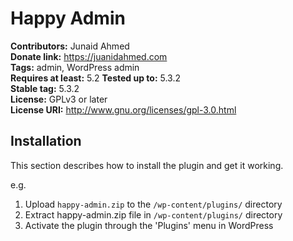  # Happy Admin #
**Contributors:** Junaid Ahmed <br/>
**Donate link:** https://juanidahmed.com <br/>
**Tags:** admin, WordPress admin <br/>
**Requires at least:** 5.2
**Tested up to:** 5.3.2 <br/>
**Stable tag:** 5.3.2 <br/>
**License:** GPLv3 or later <br/>
**License URI:** http://www.gnu.org/licenses/gpl-3.0.html <br/>

## Installation ##

 This section describes how to install the plugin and get it working. 

e.g.

1. Upload `happy-admin.zip` to the `/wp-content/plugins/` directory
2. Extract happy-admin.zip file in `/wp-content/plugins/` directory
3. Activate the plugin through the 'Plugins' menu in WordPress
